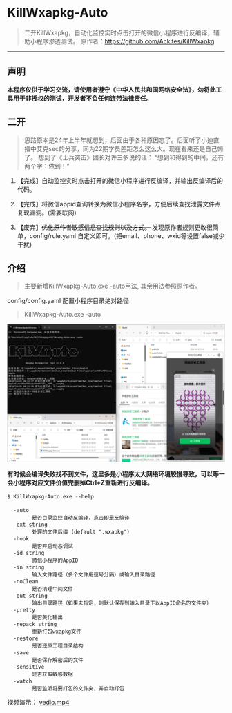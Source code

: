 # KillWxapkg-Auto

> 二开KillWxapkg，自动化监控实时点击打开的微信小程序进行反编译，辅助小程序渗透测试。
> 原作者：https://github.com/Ackites/KillWxapkg


------------------
## 声明

**本程序仅供于学习交流，请使用者遵守《中华人民共和国网络安全法》，勿将此工具用于非授权的测试，开发者不负任何连带法律责任。**

## 二开

> 思路原本是24年上半年就想到，后面由于各种原因忘了。后面听了小迪直播中艾克sec的分享，同为22期学员差距怎么这么大。现在看来还是自己懒了。
> 想到了《士兵突击》团长对许三多说的话：
> “想到和得到的中间，还有两个字：做到！” 

1. 【完成】自动监控实时点击打开的微信小程序进行反编译，并输出反编译后的代码。

2. 【完成】将微信appid查询转换为微信小程序名字，方便后续查找泄露文件点复现漏洞。(需要联网)

3. 【废弃】~~优化原作者敏感信息查找规则以及方式。~~ 发现原作者规则更改很简单，config/rule.yaml 自定义即可。(把email、phone、wxid等设置false减少干扰)

## 介绍
>主要新增KillWxapkg-Auto.exe -auto用法, 其余用法参照原作者。

config/config.yaml 配置小程序目录绝对路径

> KillWxapkg-Auto.exe -auto
> 
![img_1.png](image%2Fimg_1.png)

**有时候会编译失败找不到文件，这里多是小程序太大网络环境较慢导致，可以等一会小程序对应文件价值完删掉Ctrl+Z重新进行反编译。**
```shell
$ KillWxapkg-Auto.exe --help

  -auto
        是否目录监控自动反编译，点击即是反编译
  -ext string
        处理的文件后缀 (default ".wxapkg")
  -hook
        是否开启动态调试
  -id string
        微信小程序的AppID
  -in string
        输入文件路径（多个文件用逗号分隔）或输入目录路径
  -noClean
        是否清理中间文件
  -out string
        输出目录路径（如果未指定，则默认保存到输入目录下以AppID命名的文件夹）
  -pretty
        是否美化输出
  -repack string
        重新打包wxapkg文件
  -restore
        是否还原工程目录结构
  -save
        是否保存解密后的文件
  -sensitive
        是否获取敏感数据
  -watch
        是否监听将要打包的文件夹，并自动打包
```
视频演示：
[vedio.mp4](image%2Fvedio.mp4)